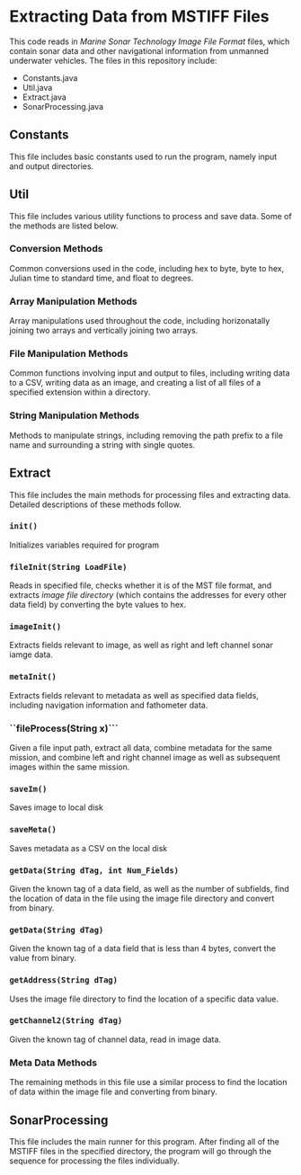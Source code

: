 # Extracting Data from MSTIFF Files

This code reads in _Marine Sonar Technology Image File Format_ files, which contain sonar data and other navigational information from unmanned underwater vehicles.
The files in this repository include: 
+ Constants.java
+ Util.java
+ Extract.java
+ SonarProcessing.java

## Constants

This file includes basic constants used to run the program, namely input and output directories. 

## Util

This file includes various utility functions to process and save data. Some of the methods are listed below.

### Conversion Methods
Common conversions used in the code, including hex to byte, byte to hex, Julian time to standard time, and float to degrees.

### Array Manipulation Methods
Array manipulations used throughout the code, including horizonatally joining two arrays and vertically joining two arrays.

### File Manipulation Methods
Common functions involving input and output to files, including writing data to a CSV, writing data as an image, and creating a list of all files of a specified extension within a directory.

### String Manipulation Methods
Methods to manipulate strings, including removing the path prefix to a file name and surrounding a string with single quotes.

## Extract

This file includes the main methods for processing files and extracting data. Detailed descriptions of these methods follow.

### ```init()```
Initializes variables required for program

### ```fileInit(String LoadFile)```
Reads in specified file, checks whether it is of the MST file format, and extracts _image file directory_ (which contains the addresses for every other data field) by converting the byte values to hex.

### ```imageInit()```
Extracts fields relevant to image, as well as right and left channel sonar iamge data.

### ```metaInit()```
Extracts fields relevant to metadata as well as specified data fields, including navigation information and fathometer data.

### ``fileProcess(String x)```
Given a file input path, extract all data, combine metadata for the same mission, and combine left and right channel image as well as subsequent images within the same mission. 

### ```saveIm()```
Saves image to local disk

### ```saveMeta()```
Saves metadata as a CSV on the local disk

### ```getData(String dTag, int Num_Fields)``` 
Given the known tag of a data field, as well as the number of subfields, find the location of data in the file using the image file directory and convert from binary.

### ```getData(String dTag)``` 
Given the known tag of a data field that is less than 4 bytes, convert the value from binary.

### ```getAddress(String dTag)```
Uses the image file directory to find the location of a specific data value.

### ```getChannel2(String dTag)```
Given the known tag of channel data, read in image data.

### Meta Data Methods
The remaining methods in this file use a similar process to find the location of data within the image file and converting from binary. 

## SonarProcessing

This file includes the main runner for this program. After finding all of the MSTIFF files in the specified directory, the program will go through the sequence for processing the files individually.
